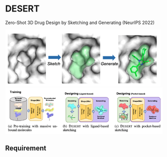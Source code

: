 # DESERT
Zero-Shot 3D Drug Design by Sketching and Generating (NeurIPS 2022)

![](./pics/sketch_and_generate.png)
![](./pics/overview.png)

## Requirement

